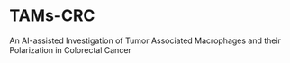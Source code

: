 # TAMs-CRC
An AI-assisted Investigation of Tumor Associated Macrophages and their Polarization in Colorectal Cancer
